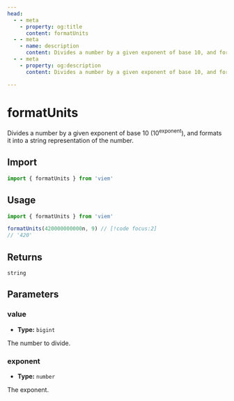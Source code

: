 ```yaml
---
head:
  - - meta
    - property: og:title
      content: formatUnits
  - - meta
    - name: description
      content: Divides a number by a given exponent of base 10, and formats it into a string representation of the number.
  - - meta
    - property: og:description
      content: Divides a number by a given exponent of base 10, and formats it into a string representation of the number.

---
```


# formatUnits

Divides a number by a given exponent of base 10 (10<sup>exponent</sup>), and formats it into a string representation of the number.

## Import

```ts
import { formatUnits } from 'viem'
```

## Usage

```ts
import { formatUnits } from 'viem'

formatUnits(420000000000n, 9) // [!code focus:2]
// '420'
```

## Returns

`string`

## Parameters

### value

- **Type:** `bigint`

The number to divide.

### exponent 

- **Type:** `number`

The exponent.